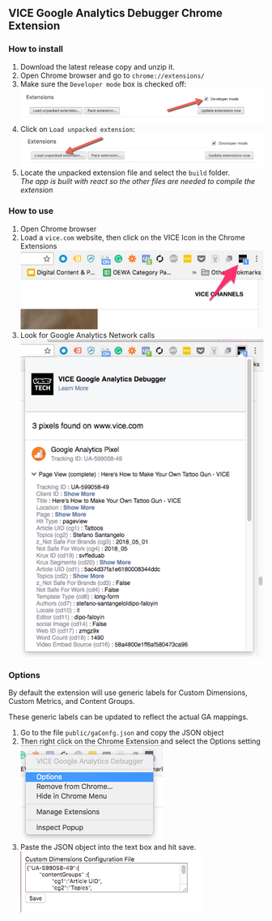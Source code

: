 ## VICE Google Analytics Debugger Chrome Extension

### How to install
1. Download the latest release copy and unzip it.
2. Open Chrome browser and go to `chrome://extensions/`
3. Make sure the `Developer mode` box is checked off:
![Screenshot 1](./assets/readme-screenshot-1.png)
4. Click on `Load unpacked extension`:
![Screenshot 2](./assets/readme-screenshot-2.png)
5. Locate the unpacked extension file and select the `build` folder.  
*The app is built with react so the other files are needed to compile the extension*


### How to use
1. Open Chrome browser
2. Load a `vice.com` website, then click on the VICE Icon in the Chrome Extensions
![Screenshot 3](./assets/readme-screenshot-3.png)
3. Look for Google Analytics Network calls ![Screenshot 4](./assets/readme-screenshot-4.png)

### Options
By default the extension will use generic labels for Custom Dimensions, Custom Metrics, and Content Groups.  

These generic labels can be updated to reflect the actual GA mappings.

1. Go to the file `public/gaConfg.json` and copy the JSON object
2. Then right click on the Chrome Extension and select the Options setting ![Screenshot 5](./assets/readme-screenshot-5.png)
3. Paste the JSON object into the text box and hit save. ![Screenshot 6](./assets/readme-screenshot-6.png)
